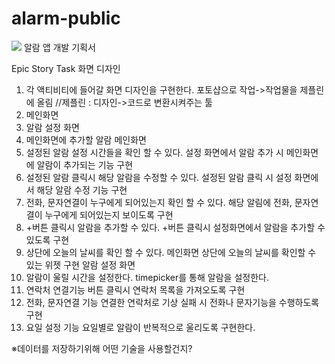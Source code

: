 # alarm-public
<img src="https://capsule-render.vercel.app/api?type=wave&color=auto&height=300&section=header&text=최소%20A+만%20주세요&fontSize=90" />
알람 앱 개발 기획서

Epic
Story
Task
화면 디자인
1. 각 액티비티에 들어갈 화면 디자인을 구현한다.
포토샵으로 작업->작업물을 제플린에 올림
//제플린 : 디자인->코드로 변환시켜주는 툴
1. 메인화면
2. 알람 설정 화면
3. 메인화면에 추가할 알람
메인화면
1. 설정된 알람 설정 시간들을 확인 할 수 있다.
설정 화면에서 알람 추가 시 메인화면에 알람이 추가되는 기능 구현
2. 설정된 알람 클릭시 해당 알람을 수정할 수 있다.
설정된 알람 클릭 시 설정 화면에서 해당 알람 수정 기능 구현
3. 전화, 문자연결이 누구에게 되어있는지 확인 할 수 있다. 
해당 알림에 전화, 문자연결이 누구에게 되어있는지 보이도록 구현
4. +버튼 클릭시 알람을 추가할 수 있다.
+버튼 클릭시 설정화면에서 알람을 추가할 수 있도록 구현
5. 상단에 오늘의 날씨를 확인 할 수 있다.
메인화면 상단에 오늘의 날씨를 확인할 수 있는 위젯 구현
알람 설정 화면
1. 알람이 울릴 시간을 설정한다.
timepicker를 통해 알람을 설정한다.
2. 연락처 연결기능
버튼 클릭시 연락처 목록을 가져오도록 구현
3. 전화, 문자연결 기능
연결한 연락처로 기상 실패 시 전화나 문자기능을 수행하도록 구현
4. 요일 설정 기능
요일별로 알람이 반복적으로 울리도록 구현한다.

※데이터를 저장하기위해 어떤 기술을 사용할건지?
